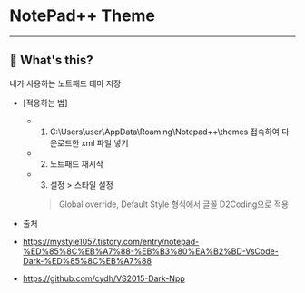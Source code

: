 # NotePad++ Theme

---

## 📅 What's this?

내가 사용하는 노트패드 테마 저장

- [적용하는 법]
  - 1) C:\Users\user\AppData\Roaming\Notepad++\themes 접속하여 다운로드한 xml 파일 넣기
  - 2) 노트패드 재시작
  - 3) 설정 > 스타일 설정
     > Global override, Default Style 형식에서 글꼴 D2Coding으로 적용

- 출처
- https://mystyle1057.tistory.com/entry/notepad-%ED%85%8C%EB%A7%88-%EB%B3%80%EA%B2%BD-VsCode-Dark-%ED%85%8C%EB%A7%88
- https://github.com/cydh/VS2015-Dark-Npp
